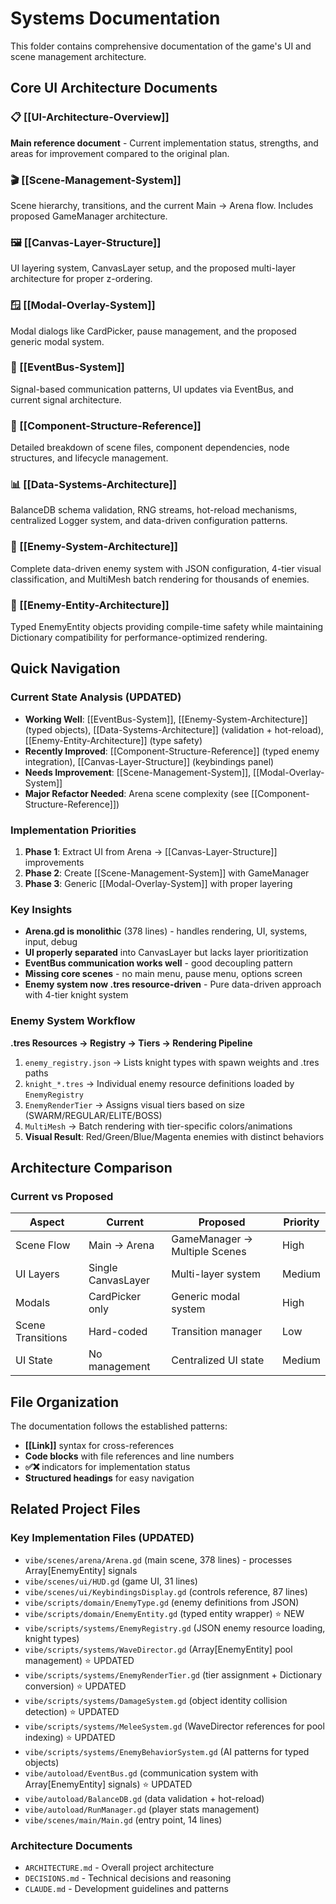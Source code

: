 # Systems Documentation

This folder contains comprehensive documentation of the game's UI and scene management architecture.

## Core UI Architecture Documents

### 📋 [[UI-Architecture-Overview]]
**Main reference document** - Current implementation status, strengths, and areas for improvement compared to the original plan.

### 🎬 [[Scene-Management-System]]  
Scene hierarchy, transitions, and the current Main → Arena flow. Includes proposed GameManager architecture.

### 🖼️ [[Canvas-Layer-Structure]]
UI layering system, CanvasLayer setup, and the proposed multi-layer architecture for proper z-ordering.

### 🪟 [[Modal-Overlay-System]]
Modal dialogs like CardPicker, pause management, and the proposed generic modal system.

### 📡 [[EventBus-System]]
Signal-based communication patterns, UI updates via EventBus, and current signal architecture.

### 🧩 [[Component-Structure-Reference]]
Detailed breakdown of scene files, component dependencies, node structures, and lifecycle management.

### 📊 [[Data-Systems-Architecture]]
BalanceDB schema validation, RNG streams, hot-reload mechanisms, centralized Logger system, and data-driven configuration patterns.

### 🏰 [[Enemy-System-Architecture]]
Complete data-driven enemy system with JSON configuration, 4-tier visual classification, and MultiMesh batch rendering for thousands of enemies.

### 🎯 [[Enemy-Entity-Architecture]]
Typed EnemyEntity objects providing compile-time safety while maintaining Dictionary compatibility for performance-optimized rendering.

## Quick Navigation

### Current State Analysis (UPDATED)
- **Working Well**: [[EventBus-System]], [[Enemy-System-Architecture]] (typed objects), [[Data-Systems-Architecture]] (validation + hot-reload), [[Enemy-Entity-Architecture]] (type safety)
- **Recently Improved**: [[Component-Structure-Reference]] (typed enemy integration), [[Canvas-Layer-Structure]] (keybindings panel)
- **Needs Improvement**: [[Scene-Management-System]], [[Modal-Overlay-System]]
- **Major Refactor Needed**: Arena scene complexity (see [[Component-Structure-Reference]])

### Implementation Priorities
1. **Phase 1**: Extract UI from Arena → [[Canvas-Layer-Structure]] improvements
2. **Phase 2**: Create [[Scene-Management-System]] with GameManager  
3. **Phase 3**: Generic [[Modal-Overlay-System]] with proper layering

### Key Insights
- **Arena.gd is monolithic** (378 lines) - handles rendering, UI, systems, input, debug
- **UI properly separated** into CanvasLayer but lacks layer prioritization
- **EventBus communication works well** - good decoupling pattern
- **Missing core scenes** - no main menu, pause menu, options screen
- **Enemy system now .tres resource-driven** - Pure data-driven approach with 4-tier knight system

### Enemy System Workflow
**.tres Resources → Registry → Tiers → Rendering Pipeline**
1. `enemy_registry.json` → Lists knight types with spawn weights and .tres paths
2. `knight_*.tres` → Individual enemy resource definitions loaded by `EnemyRegistry`
3. `EnemyRenderTier` → Assigns visual tiers based on size (SWARM/REGULAR/ELITE/BOSS)
4. `MultiMesh` → Batch rendering with tier-specific colors/animations
5. **Visual Result**: Red/Green/Blue/Magenta enemies with distinct behaviors

## Architecture Comparison

### Current vs Proposed
| Aspect | Current | Proposed | Priority |
|--------|---------|----------|----------|
| Scene Flow | Main → Arena | GameManager → Multiple Scenes | High |
| UI Layers | Single CanvasLayer | Multi-layer system | Medium |
| Modals | CardPicker only | Generic modal system | High |
| Scene Transitions | Hard-coded | Transition manager | Low |
| UI State | No management | Centralized UI state | Medium |

## File Organization

The documentation follows the established patterns:
- **[[Link]]** syntax for cross-references
- **Code blocks** with file references and line numbers
- **✅❌** indicators for implementation status
- **Structured headings** for easy navigation

## Related Project Files

### Key Implementation Files (UPDATED)
- `vibe/scenes/arena/Arena.gd` (main scene, 378 lines) - processes Array[EnemyEntity] signals
- `vibe/scenes/ui/HUD.gd` (game UI, 31 lines)
- `vibe/scenes/ui/KeybindingsDisplay.gd` (controls reference, 87 lines)
- `vibe/scripts/domain/EnemyType.gd` (enemy definitions from JSON)
- `vibe/scripts/domain/EnemyEntity.gd` (typed entity wrapper) ⭐ NEW
- `vibe/scripts/systems/EnemyRegistry.gd` (JSON enemy resource loading, knight types)
- `vibe/scripts/systems/WaveDirector.gd` (Array[EnemyEntity] pool management) ⭐ UPDATED
- `vibe/scripts/systems/EnemyRenderTier.gd` (tier assignment + Dictionary conversion) ⭐ UPDATED
- `vibe/scripts/systems/DamageSystem.gd` (object identity collision detection) ⭐ UPDATED
- `vibe/scripts/systems/MeleeSystem.gd` (WaveDirector references for pool indexing) ⭐ UPDATED
- `vibe/scripts/systems/EnemyBehaviorSystem.gd` (AI patterns for typed objects)
- `vibe/autoload/EventBus.gd` (communication system with Array[EnemyEntity] signals) ⭐ UPDATED
- `vibe/autoload/BalanceDB.gd` (data validation + hot-reload)
- `vibe/autoload/RunManager.gd` (player stats management)
- `vibe/scenes/main/Main.gd` (entry point, 14 lines)

### Architecture Documents
- `ARCHITECTURE.md` - Overall project architecture
- `DECISIONS.md` - Technical decisions and reasoning
- `CLAUDE.md` - Development guidelines and patterns